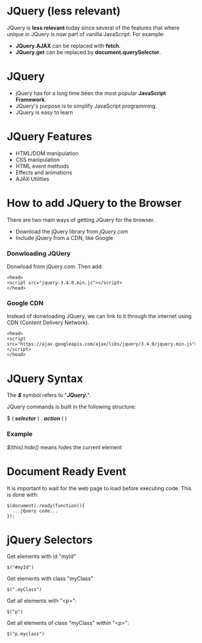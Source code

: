 
# JQuery (less relevant)
JQuery is **less relevant** today since several of the features that where unique in JQuery is now part of vanilla JavaScript. For example:
* **JQuery.AJAX** can be replaced with **fetch**. 
* **JQuery.get** can be replaced by **document.querySelector**.



# JQuery
* jQuery has for a long time been the most popular **JavaScript Framework**. 
* JQuery's purpose is to simplify JavaScript programming. 
* JQuery is easy to learn



# JQuery Features
* HTML/DOM manipulation 
* CSS manipulation 
* HTML event methods 
* Effects and animations 
* AJAX Utilities



# How to add JQuery to the Browser
There are two main ways of getting JQuery for the browser. 
* Download the jQuery library from *jQuery.com*
* Include jQuery from a CDN, like Google

### Donwloading JQUery
Donwload from jQuery.com. 
Then add: 
```
<head>
<script src="jquery-3.4.0.min.js"></script>
</head>
```

### Google CDN
Instead of donwloading JQuery, we can link to it through the internet using CDN (Content Delivery Network). 
```
<head>
<script src="https://ajax.googleapis.com/ajax/libs/jquery/3.4.0/jquery.min.js"></script>
</head>
```



# JQuery Syntax
The ***$*** symbol refers to "***JQuery.***".

JQuery commands is built in the following structure:

$ ( ***selector*** ) . ***action*** ( )

### Example
*$(this).hide()* means hides the current element



# Document Ready Event
It is important to wait for the web page to load before executing code. This is done with:
```
$(document).ready(function(){
  ...jQuery code...
});
```



# jQuery Selectors
Get elements with id "myId"
```
$("#myId")
```

Get elements with class "myClass"
```
$(".myClass")
```

Get all elements with "\<p>":
```
$("p")
```

Get all elements of class "myClass" within "\<p>":
```
$("p.myclass")
```



<!-- # jQuery Events -->




